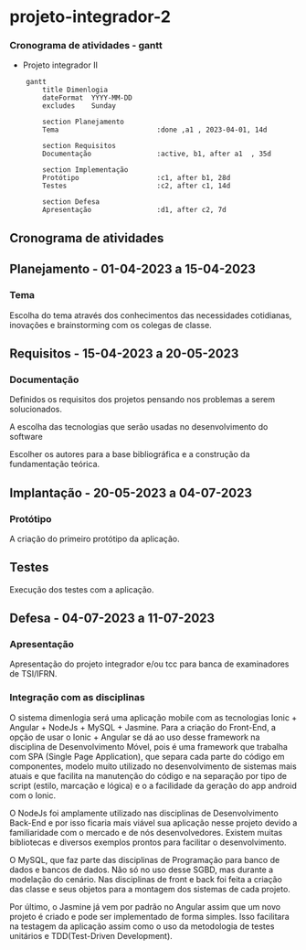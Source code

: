 # projeto-integrador-2

### Cronograma de atividades - gantt

* Projeto integrador II

```mermaid
    gantt
        title Dimenlogia
        dateFormat  YYYY-MM-DD
        excludes    Sunday

        section Planejamento
        Tema                        :done ,a1 , 2023-04-01, 14d

        section Requisitos
        Documentação                :active, b1, after a1  , 35d

        section Implementação
        Protótipo                   :c1, after b1, 28d
        Testes                      :c2, after c1, 14d

        section Defesa
        Apresentação                :d1, after c2, 7d

```

## Cronograma de atividades


## Planejamento - 01-04-2023 a 15-04-2023


### Tema


Escolha do tema através dos conhecimentos das necessidades cotidianas, inovações e brainstorming com os colegas de classe.


## Requisitos - 15-04-2023 a 20-05-2023


### Documentação


Definidos os requisitos dos projetos pensando nos problemas a serem solucionados.


A escolha das tecnologias que serão usadas no desenvolvimento do software


Escolher os autores para a base bibliográfica e a construção da fundamentação teórica.


## Implantação - 20-05-2023 a 04-07-2023


### Protótipo


A criação do primeiro protótipo da aplicação.


## Testes


Execução dos testes com a aplicação.


## Defesa  - 04-07-2023 a 11-07-2023


### Apresentação


Apresentação do projeto integrador e/ou tcc para banca de examinadores de TSI/IFRN.


### Integração com as disciplinas

O sistema dimenlogia será uma aplicação mobile com as tecnologias Ionic + Angular + NodeJs + MySQL + Jasmine. Para a criação do Front-End, a opção de usar o Ionic + Angular se dá ao uso desse framework na disciplina de Desenvolvimento Móvel, pois é uma framework que trabalha com SPA (Single Page Application), que separa cada parte do código em componentes, modelo muito utilizado no desenvolvimento de sistemas mais atuais e que facilita na manutenção do código e na separação por tipo de script (estilo, marcação e lógica) e o a facilidade da geração do app android com o Ionic.

O NodeJs foi amplamente utilizado nas disciplinas de Desenvolvimento Back-End e por isso ficaria mais viável sua aplicação nesse projeto devido a familiaridade com o mercado e de nós desenvolvedores. Existem muitas bibliotecas e diversos exemplos prontos para facilitar o desenvolvimento.

O MySQL, que faz parte das disciplinas de Programação para banco de dados e bancos de dados. Não só no uso desse SGBD, mas durante a modelação do cenário. Nas disciplinas de front e back foi feita a criação das classe e seus objetos para a montagem dos sistemas de cada projeto.

Por último, o Jasmine já vem por padrão no Angular assim que um novo projeto é criado e pode ser implementado de forma simples. Isso facilitara na testagem da aplicação assim como o uso da metodologia de testes unitários e TDD(Test-Driven Development).
